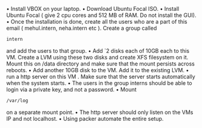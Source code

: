 • Install VBOX on your laptop.
• Download Ubuntu Focal ISO.
• Install Ubuntu Focal ( give 2 cpu cores and 512 MB of RAM. Do not install the GUI).
• Once the installation is done, create all the users who are a part of this email ( mehul.intern, neha.intern etc  ). Create a group called 
```bash
intern
```
and add the users to that group. 
• Add `2 disks each of 10GB each to this VM. Create a LVM using these two disks and create XFS filesystem on it. Mount this on /data directory and make sure that the mount persists across reboots. 
• Add another 10GB disk to the VM. Add it to the existing LVM.
• run a http server on this VM . Make sure that the server starts automatically when the system starts.
• The users in the group interns should be able to login via a private key, and not a password.
•  Mount 
```bash
/var/log
```
on a separate mount point.
•  The http server should only listen on the VMs IP and not localhost.
• Using packer automate the entire setup.
